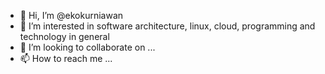 - 👋 Hi, I’m @ekokurniawan
- 👀 I’m interested in software architecture, linux, cloud, programming and technology in general
- 💞️ I’m looking to collaborate on ...
- 📫 How to reach me ...

<!---
ekokurniawan/ekokurniawan is a ✨ special ✨ repository because its `README.md` (this file) appears on your GitHub profile.
You can click the Preview link to take a look at your changes.
--->
